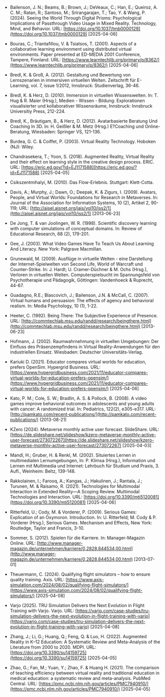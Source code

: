 <!-- filename: 99_Literatur.md -->
<!-- title: Literatur -->

- Bailenson, J. N.; Beams, B.; Brown, J.; DeVeaux, C.; Han, E.; Queiroz, A. C. M.; Ratan, R.; Santoso, M.; Srirangarajan, T.; Tao, Y. & Wang, P. (2024). Seeing the World Through Digital Prisms: Psychological Implications of Passthrough Video Usage in Mixed Reality. Technology, Mind, and Behavior. URL: [https://doi.org/10.1037/tmb0000129](https://doi.org/10.1037/tmb0000129) \[2025-04-06]

- Bouras, C.; Triantafillou, V. & Tsiatsos, T. (2001). Aspects of a collaborative learning environment using distributed virtual environments. Paper presented at ED-MEDIA 2001 Conference, Tampere, Finnland. URL: [https://www.learntechlib.org/primary/p/8362/](https://www.learntechlib.org/primary/p/8362/) \[2025-04-06]

- Bredl, K. & Groß, A. (2012). Gestaltung und Bewertung von Lernszenarien in immersiven virtuellen Welten. Zeitschrift für E-Learning, vol. 7, issue 1/2012, Innsbruck: Studienverlag, 36-46.

- Bredl, K. & Herz, D. (2010). Immersion in virtuellen Wissenswelten. In: T. Hug & R. Maier (Hrsg.), Medien - Wissen - Bildung: Explorationen visualisierter und kollaborativer Wissensräume, Innsbruck: Innsbruck Universitiy Press, 212-224.

- Bredl, K., Bräutigam, B., & Herz, D. (2012). Avatarbasierte Beratung Und Coaching In 3D. In: H. Geißler & M. Metz (Hrsg.) E?Coaching und Online-Beratung, Wiesbaden: Springer VS, 121-136.

- Burdea, G. C. & Coiffet, P. (2003). Virtual Reality Technology. Hoboken (NJ): Wiley.

- Chandrasekera, T.; Yoon, S. (2018). Augmented Reality, Virtual Reality and their effect on learning style in the creative design process. ERIC. URL: [https://eric.ed.gov/?id=EJ1171588](https://eric.ed.gov/?id=EJ1171588) \[2025-04-05]

- Csikszentmihalyi, M. (2010). Das Flow-Erlebnis. Stuttgart: Klett-Cotta.

- Davis, A.; Murphy, J.; Dawn, O.; Deepak, K. & Zigurs, I. (2009). Avatars, People, and Virtual Worlds: Foundations for Research in Metaverses. In: Journal of the Association for Information Systems, 10 (2), Artikel 2, 90-119; URL: [http://aisel.aisnet.org/jais/vol10/iss2/1](http://aisel.aisnet.org/jais/vol10/iss2/1) \[2013-06-23]

- De Jong, T. & van Joolingen, W. R. (1998). Scientific discovery learning with computer simulations of conceptual domains. In: Review of Educational Research, 68 (2), 179-201.

- Gee, J. (2003). What Video Games Have To Teach Us About Learning And Literacy. New York: Palgrave Macmillan.

- Grunewald, M. (2009). Ausflüge in virtuelle Welten - eine Darstellung der Internet-Spielwelten von Second Life, World of Warcraft und Counter-Strike. In: J. Hardt; U. Cramer-Düchner & M. Ochs (Hrsg.), Verloren in virtuellen Welten. Computerspielsucht im Spannungsfeld von Psychotherapie und Pädagogik, Göttingen: Vandenhoeck & Ruprecht, 44-67.

- Guadagno, R.E.; Blascovich, J.; Bailenson, J.N. & McCall, C. (2007). Virtual humans and persuasion: The effects of agency and behavioral realism. In: Media Psychology, 10 (1), 1-22.

- Heeter, C. (1992). Being There: The Subjective Experience of Presence. URL: [http://commtechlab.msu.edu/randd/research/beingthere.html](http://commtechlab.msu.edu/randd/research/beingthere.html) \[2013-06-23]

- Hofmann, J. (2002). Raumwahrnehmung in virtuellen Umgebungen: Der Einfluss des Präsenzempfindens in Virtual Reality-Anwendungen für den industriellen Einsatz. Wiesbaden: Deutscher Universitäts-Verlag.

- Kariuki D. (2021). Educator compares virtual worlds for education, prefers OpenSim. Hypergrid Business. URL: [https://www.hypergridbusiness.com/2021/11/educator-compares-virtual-worlds-for-education-prefers-opensim/](https://www.hypergridbusiness.com/2021/11/educator-compares-virtual-worlds-for-education-prefers-opensim/) \[2025-04-06]

- Kato, P. M.; Cole, S. W.; Bradlin, A. S. & Pollock, B. (2008). A video games improve behavioral outcomes in adolescents and young adults with cancer: A randomized trial. In: Pediatrics, 122(2), e305-e317. URL: [http://pamkato.com/recent-publications/](http://pamkato.com/recent-publications/) (2013-08-21)

- KZero (2024). Metaverse monthly active user forecast. SlideShare. URL: [https://de.slideshare.net/slideshow/kzero-metaverse-monthly-active-user-forecast/273072267](https://de.slideshare.net/slideshow/kzero-metaverse-monthly-active-user-forecast/273072267) \[2025-04-03]

- Mandl, H.; Gruber, H. & Renkl, M. (2002). Situiertes Lernen in multimedialen Lernumgebungen, In: P. Klimsa (Hrsg.), Information und Lernen mit Multimedia und Internet: Lehrbuch für Studium und Praxis, 3. Aufl., Weinheim: Beltz, 139-148.

- Rakkolainen, I.; Farooq, A.; Kangas, J.; Hakulinen, J.; Rantala, J.; Turunen, M. & Raisamo, R. (2021). Technologies for Multimodal Interaction in Extended Reality—A Scoping Review. Multimodal Technologies and Interaction. URL: [https://doi.org/10.3390/mti5120081](https://doi.org/10.3390/mti5120081) \[2025-04-06]

- Ritterfeld, U.; Cody, M. & Vorderer, P. (2009). Serious Games: Explication of an Oxymoron. Introduction. In: U. Ritterfeld; M. Cody & P. Vorderer (Hrsg.), Serious Games. Mechanism and Effects, New York: Routledge, Taylor and Francis, 3-10.

- Sommer, S. (2012). Spielen für die Karriere. In: Manager-Magazin Online. URL: [http://www.manager-magazin.de/unternehmen/karriere/0,2828,844534,00.html](http://www.manager-magazin.de/unternehmen/karriere/0,2828,844534,00.html) \[2013-07-01]

- Theuermann, C. (2024). Qualifying flight simulators – how to ensure quality training. Axis. URL: [https://www.axis-simulation.com/2024/08/02/qualifying-flight-simulators/](https://www.axis-simulation.com/2024/08/02/qualifying-flight-simulators/) \[2025-04-08]

- Varjo (2025). TRU Simulation Delivers the Next Evolution in Flight Training with Varjo. Varjo. URL: [https://varjo.com/case-studies/tru-simulation-delivers-the-next-evolution-in-flight-training-with-varjo](https://varjo.com/case-studies/tru-simulation-delivers-the-next-evolution-in-flight-training-with-varjo) \[2025-04-08]

- Zhang, J.; Li, G.; Huang, Q.; Feng, Q. & Luo, H. (2022). Augmented Reality in K–12 Education: A Systematic Review and Meta-Analysis of the Literature from 2000 to 2020. MDPI. URL: [https://doi.org/10.3390/su14159725](https://doi.org/10.3390/su14159725) \[2025-04-05]

- Zhao, G.; Fan, M.; Yuan, Y.; Zhao, F. & Huang H. (2021). The comparison of teaching efficiency between virtual reality and traditional education in medical education: a systematic review and meta-analysis. PubMed Central. URL: [https://pmc.ncbi.nlm.nih.gov/articles/PMC7940910/](https://pmc.ncbi.nlm.nih.gov/articles/PMC7940910/) \[2025-04-05]